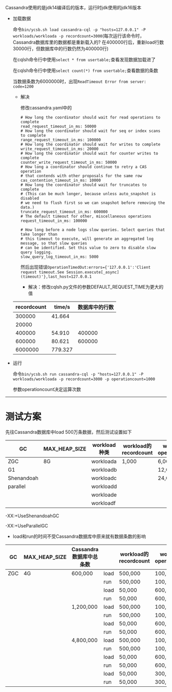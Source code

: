 Cassandra使用的是jdk14编译后的版本，运行时jdk使用的jdk16版本

* 加载数据

  命令`bin/ycsb.sh load cassandra-cql -p "hosts=127.0.0.1" -P workloads/workloada -p recordcount=3000`(每次运行该命令时，Cassandra数据库里的数据都是重新载入的? 在400000行后，重新load行数30000行，但数据库中的行数仍然为400000行)

  在cqlsh命令行中使用`select * from usertable;`查看发现数据加载进了

  在cqlsh命令行中使用`select count(*) from usertable;`查看数据的条数

  当数据条数为6000000时，出现`ReadTimeout Error from server: code=1200`

  * 解决

    修改cassandra.yaml中的

    ```
    # How long the coordinator should wait for read operations to complete
    read_request_timeout_in_ms: 50000
    # How long the coordinator should wait for seq or index scans to complete
    range_request_timeout_in_ms: 100000
    # How long the coordinator should wait for writes to complete
    write_request_timeout_in_ms: 20000
    # How long the coordinator should wait for counter writes to complete
    counter_write_request_timeout_in_ms: 50000
    # How long a coordinator should continue to retry a CAS operation
    # that contends with other proposals for the same row
    cas_contention_timeout_in_ms: 10000
    # How long the coordinator should wait for truncates to complete
    # (This can be much longer, because unless auto_snapshot is disabled
    # we need to flush first so we can snapshot before removing the data.)
    truncate_request_timeout_in_ms: 600000
    # The default timeout for other, miscellaneous operations
    request_timeout_in_ms: 100000
    
    # How long before a node logs slow queries. Select queries that take longer than
    # this timeout to execute, will generate an aggregated log message, so that slow queries
    # can be identified. Set this value to zero to disable slow query logging.
    slow_query_log_timeout_in_ms: 5000
    ```
    
    然后出现错误`OperationTimedOut:errors={'127.0.0.1':'Client request timeout.See Session.execute[_async](timeout)'},last_host=127.0.0.1`
    
    * 解决：修改cqlsh.py文件的参数DEFAULT_REQUEST_TIME为更大的值

  | recordcount | time/s  | 数据库中的行数 |
  | ----------- | ------- | -------------- |
  | 300000      | 41.664  |                |
  | 20000       |         |                |
  | 400000      | 54.910  | 400000         |
  | 600000      | 80.621  | 600000         |
  | 6000000     | 779.327 |                |

* 运行

  命令`bin/ycsb.sh run cassandra-cql -p "hosts=127.0.0.1" -P workloads/workloada -p recordcount=3000 -p operationcount=1000`

  参数operationcount决定运算次数

---

# 测试方案

先往Cassandra数据库中load 500万条数据，然后测试设置如下

| GC         | MAX_HEAP_SIZE | workload种类 | workload的recordcount | workload的operationcount |
| ---------- | ------------- | ------------ | --------------------- | ------------------------ |
| ZGC        | 8G            | workloada    | 1,000                 | 6,000,000                |
| G1         |               | workloadb    |                       | 12,000,000               |
| Shenandoah |               | workloadc    |                       | 24,000,000               |
| parallel   |               | workloadd    |                       |                          |
|            |               | workloade    |                       |                          |
|            |               | workloadf    |                       |                          |

-XX:+UseShenandoahGC

-XX:+UseParallelGC

* load和run的时间不受Cassandra数据库中原来就有数据条数的影响

| GC   | MAX_HEAP_SIZE | Cassandra数据库中总条数 |      | workload的recordcount | workload的operationcount | 总体用时/s |
| ---- | ------------- | ----------------------- | ---- | --------------------- | ------------------------ | ---------- |
| ZGC  | 4G            | 600,000                 | load | 500,000               | 100,000                  | 68.548     |
|      |               |                         | run  | 500,000               | 100,000                  | 17.268     |
|      |               |                         | load | 50,000                | 600,000                  | 9.931      |
|      |               |                         | run  | 50,000                | 600,000                  | 74.456     |
|      |               | 1,200,000               | load | 500,000               | 100,000                  | 68.686     |
|      |               |                         | run  | 500,000               | 100,000                  | 17.743     |
|      |               |                         | load | 50,000                | 600,000                  | 10.038     |
|      |               |                         | run  | 50,000                | 600,000                  | 68.819     |
|      |               | 4,800,000               | load | 500,000               | 100,000                  | 70.392     |
|      |               |                         | run  | 500,000               | 100,000                  | 16.332     |
|      |               |                         | load | 50,000                | 600,000                  | 10.074     |
|      |               |                         | run  | 50,000                | 600,000                  | 71.246     |
|      |               |                         | load | 50,000                | 300,000                  | 10.211     |
|      |               |                         | run  | 50,000                | 300,000                  | 36.139     |



